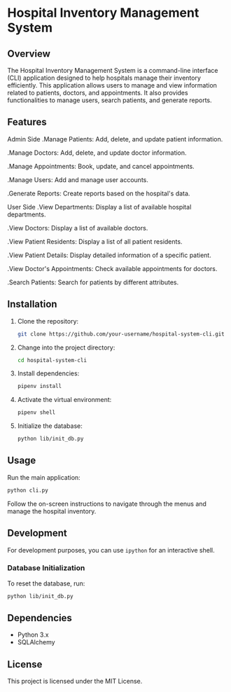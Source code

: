 # Hospital Inventory Management System

## Overview
The Hospital Inventory Management System is a command-line interface (CLI) application designed to help hospitals manage their inventory efficiently. This application allows users to manage and view information related to patients, doctors, and appointments. It also provides functionalities to manage users, search patients, and generate reports.

## Features
Admin Side
.Manage Patients: Add, delete, and update patient information.

.Manage Doctors: Add, delete, and update doctor information.

.Manage Appointments: Book, update, and cancel appointments.

.Manage Users: Add and manage user accounts.

.Generate Reports: Create reports based on the hospital's data.

User Side
.View Departments: Display a list of available hospital departments.

.View Doctors: Display a list of available doctors.

.View Patient Residents: Display a list of all patient residents.

.View Patient Details: Display detailed information of a specific patient.

.View Doctor's Appointments: Check available appointments for doctors.

.Search Patients: Search for patients by different attributes.

## Installation
1. Clone the repository:
    ```bash
    git clone https://github.com/your-username/hospital-system-cli.git
    ```
2. Change into the project directory:
    ```bash
    cd hospital-system-cli
    ```
3. Install dependencies:
    ```bash
    pipenv install
    ```
4. Activate the virtual environment:
    ```bash
    pipenv shell
    ```
5. Initialize the database:
    ```bash
    python lib/init_db.py
    ```

## Usage
Run the main application:
```bash
python cli.py
```

Follow the on-screen instructions to navigate through the menus and manage the hospital inventory.

## Development
For development purposes, you can use `ipython` for an interactive shell.

### Database Initialization
To reset the database, run:
```bash
python lib/init_db.py
```


## Dependencies
- Python 3.x
- SQLAlchemy

## License
This project is licensed under the MIT License.

